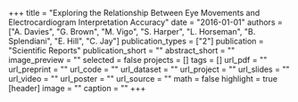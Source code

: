 +++
title = "Exploring the Relationship Between Eye Movements and Electrocardiogram Interpretation Accuracy"
date = "2016-01-01"
authors = ["A. Davies", "G. Brown", "M. Vigo", "S. Harper", "L. Horseman", "B. Splendiani", "E. Hill", "C. Jay"]
publication_types = ["2"]
publication = "Scientific Reports"
publication_short = ""
abstract_short = ""
image_preview = ""
selected = false
projects = []
tags = []
url_pdf = ""
url_preprint = ""
url_code = ""
url_dataset = ""
url_project = ""
url_slides = ""
url_video = ""
url_poster = ""
url_source = ""
math = false
highlight = true
[header]
image = ""
caption = ""
+++
